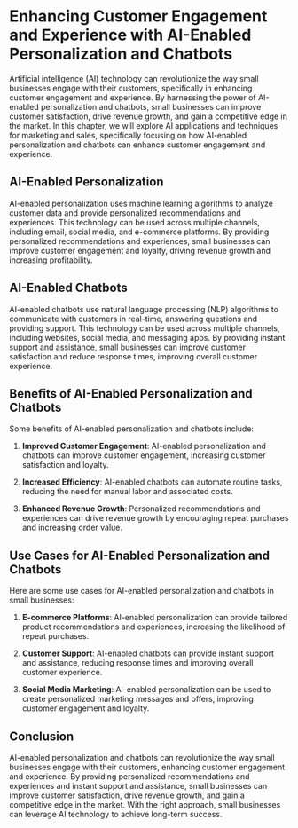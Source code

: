 Enhancing Customer Engagement and Experience with AI-Enabled Personalization and Chatbots
============================================================================================================================================================

Artificial intelligence (AI) technology can revolutionize the way small businesses engage with their customers, specifically in enhancing customer engagement and experience. By harnessing the power of AI-enabled personalization and chatbots, small businesses can improve customer satisfaction, drive revenue growth, and gain a competitive edge in the market. In this chapter, we will explore AI applications and techniques for marketing and sales, specifically focusing on how AI-enabled personalization and chatbots can enhance customer engagement and experience.

AI-Enabled Personalization
--------------------------

AI-enabled personalization uses machine learning algorithms to analyze customer data and provide personalized recommendations and experiences. This technology can be used across multiple channels, including email, social media, and e-commerce platforms. By providing personalized recommendations and experiences, small businesses can improve customer engagement and loyalty, driving revenue growth and increasing profitability.

AI-Enabled Chatbots
-------------------

AI-enabled chatbots use natural language processing (NLP) algorithms to communicate with customers in real-time, answering questions and providing support. This technology can be used across multiple channels, including websites, social media, and messaging apps. By providing instant support and assistance, small businesses can improve customer satisfaction and reduce response times, improving overall customer experience.

Benefits of AI-Enabled Personalization and Chatbots
---------------------------------------------------

Some benefits of AI-enabled personalization and chatbots include:

1. **Improved Customer Engagement**: AI-enabled personalization and chatbots can improve customer engagement, increasing customer satisfaction and loyalty.

2. **Increased Efficiency**: AI-enabled chatbots can automate routine tasks, reducing the need for manual labor and associated costs.

3. **Enhanced Revenue Growth**: Personalized recommendations and experiences can drive revenue growth by encouraging repeat purchases and increasing order value.

Use Cases for AI-Enabled Personalization and Chatbots
-----------------------------------------------------

Here are some use cases for AI-enabled personalization and chatbots in small businesses:

1. **E-commerce Platforms**: AI-enabled personalization can provide tailored product recommendations and experiences, increasing the likelihood of repeat purchases.

2. **Customer Support**: AI-enabled chatbots can provide instant support and assistance, reducing response times and improving overall customer experience.

3. **Social Media Marketing**: AI-enabled personalization can be used to create personalized marketing messages and offers, improving customer engagement and loyalty.

Conclusion
----------

AI-enabled personalization and chatbots can revolutionize the way small businesses engage with their customers, enhancing customer engagement and experience. By providing personalized recommendations and experiences and instant support and assistance, small businesses can improve customer satisfaction, drive revenue growth, and gain a competitive edge in the market. With the right approach, small businesses can leverage AI technology to achieve long-term success.
